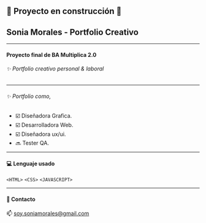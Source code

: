 ## :construction: Proyecto en construcción :construction:


## Sonia Morales - Portfolio Creativo

------------

#### Proyecto final de BA Multiplica 2.0

###### :sparkles: Portfolio creativo personal &amp; laboral

------------

###### :sparkles: Portfolio como,

- :ballot_box_with_check: Diseñadora Grafica.
- :ballot_box_with_check: Desarrolladora Web.
- :ballot_box_with_check: Diseñadora ux/ui.
- :soon: Tester QA.

------------

#### :computer: Lenguaje usado
`<HTML>`  `<CSS>`  `<JAVASCRIPT>`

------------

#### :e-mail: Contacto 
:mailbox: soy.soniamorales@gmail.com

